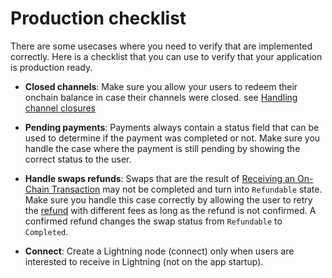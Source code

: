 # Production checklist
There are some usecases where you need to verify that are implemented correctly. Here is a checklist that you can use to verify that your application is production ready.

- **Closed channels**: Make sure you allow your users to redeem their onchain balance in case their channels were closed. see [Handling channel closures](guide/closed_channels.md)

- **Pending payments**: Payments always contain a status field that can be used to determine if the payment was completed or not. Make sure you handle the case where the payment is still pending by showing the correct status to the user.

- **Handle swaps refunds**: Swaps that are the result of [Receiving an On-Chain Transaction](guide/receive_onchain.md) may not be completed and turn into `Refundable` state. Make sure you handle this case correctly by allowing the user to retry the [refund](receive_onchain.html#refund-a-swap) with different fees as long as the refund is not confirmed. A confirmed refund changes the swap status from `Refundable` to `Completed`.

- **Connect**: Create a Lightning node (connect) only when users are interested to receive in Lightning (not on the app startup).